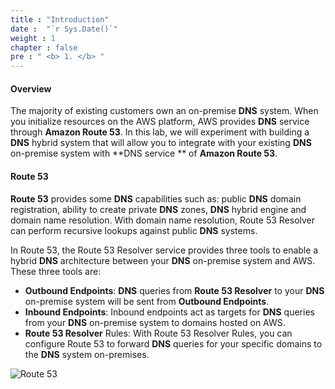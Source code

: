 ```yaml
---
title : "Introduction"
date :  "`r Sys.Date()`" 
weight : 1 
chapter : false
pre : " <b> 1. </b> "
---
```


#### Overview

The majority of existing customers own an on-premise **DNS** system. When you initialize resources on the AWS platform, AWS provides **DNS** service through **Amazon Route 53**. In this lab, we will experiment with building a **DNS** hybrid system that will allow you to integrate with your existing **DNS** on-premise system with **DNS service ** of **Amazon Route 53**.

#### Route 53

**Route 53** provides some **DNS** capabilities such as: public **DNS** domain registration, ability to create private **DNS** zones, **DNS** hybrid engine and domain name resolution. With domain name resolution, Route 53 Resolver can perform recursive lookups against public **DNS** systems.

In Route 53, the Route 53 Resolver service provides three tools to enable a hybrid **DNS** architecture between your **DNS** on-premise system and AWS. These three tools are:

- **Outbound Endpoints**: **DNS** queries from **Route 53 Resolver** to your **DNS** on-premise system will be sent from **Outbound Endpoints**.
- **Inbound Endpoints**: Inbound endpoints act as targets for **DNS** queries from your **DNS** on-premise system to domains hosted on AWS.
- **Route 53 Resolver** Rules: With Route 53 Resolver Rules, you can configure Route 53 to forward **DNS** queries for your specific domains to the **DNS** system on-premises.

![Route 53](/images/icon.png?featherlight=false&width=10pc)